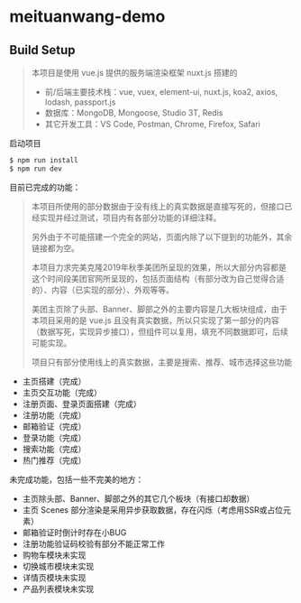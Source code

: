 # meituanwang-demo

## Build Setup

> 本项目是使用 vue.js 提供的服务端渲染框架 nuxt.js 搭建的
>
> - 前/后端主要技术栈：vue, vuex, element-ui, nuxt.js, koa2, axios, lodash, passport.js
> - 数据库：MongoDB, Mongoose, Studio 3T, Redis
> - 其它开发工具：VS Code, Postman, Chrome, Firefox, Safari

启动项目

``` bash
$ npm run install
$ npm run dev
```

目前已完成的功能：

> 本项目所使用的部分数据由于没有线上的真实数据是直接写死的，但接口已经实现并经过测试，项目内有各部分功能的详细注释。
>
> 另外由于不可能搭建一个完全的网站，页面内除了以下提到的功能外，其余链接都为空。
>
> 本项目力求完美克隆2019年秋季美团所呈现的效果，所以大部分内容都是这个时间段美团官网所呈现的，包括页面结构（有部分改为自己觉得合适的）、内容（已实现的部分）、外观等等。
>
> 美团主页除了头部、Banner、脚部之外的主要内容是几大板块组成，由于本项目采用的是 vue.js 且没有真实数据，所以只实现了第一部分的内容（数据写死，实现异步接口），但组件可以复用，填充不同数据即可，后续可能实现。
>
> 项目只有部分使用线上的真实数据，主要是搜索、推荐、城市选择这些功能

- 主页搭建（完成）
- 主页交互功能（完成）
- 注册页面、登录页面搭建（完成）
- 注册功能（完成）
- 邮箱验证（完成）
- 登录功能（完成）
- 搜索功能（完成）
- 热门推荐（完成）

未完成功能，包括一些不完美的地方：

- 主页除头部、Banner、脚部之外的其它几个板块（有接口却数据）
- 主页 Scenes 部分渲染是采用异步获取数据，存在闪烁（考虑用SSR或占位元素）
- 邮箱验证时倒计时存在小BUG
- 注册功能验证码校验有部分不能正常工作
- 购物车模块未实现
- 切换城市模块未实现
- 详情页模块未实现
- 产品列表模块未实现





